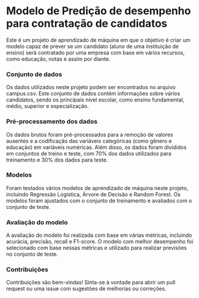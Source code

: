 # Modelo de Predição de desempenho para contratação de candidatos
Este é um projeto de aprendizado de máquina em que o objetivo é criar um modelo capaz de prever se um candidato (aluno de uma instituição de ensino) será contratado por uma empresa com base em vários recursos, como educação, notas e assim por diante.

### Conjunto de dados
Os dados utilizados neste projeto podem ser encontrados no arquivo campus.csv. Este conjunto de dados contém informações sobre vários candidatos, sendo os principais nível escolar, como ensino fundamental, médio, superior e especialização.

### Pré-processamento dos dados
Os dados brutos foram pré-processados para a remoção de valores ausentes e a codificação das variáveis categóricas (como gênero e educação) em variáveis numéricas. Além disso, os dados foram divididos em conjuntos de treino e teste, com 70% dos dados utilizados para treinamento e 30% dos dados para teste.

### Modelos
Foram testados vários modelos de aprendizado de máquina neste projeto, incluindo Regressão Logística, Árvore de Decisão e Random Forest. Os modelos foram ajustados com o conjunto de treinamento e avaliados com o conjunto de teste.

### Avaliação do modelo
A avaliação do modelo foi realizada com base em várias métricas, incluindo acurácia, precisão, recall e F1-score. O modelo com melhor desempenho foi selecionado com base nessas métricas e utilizado para realizar previsões no conjunto de teste.

### Contribuições
Contribuições são bem-vindas! Sinta-se à vontade para abrir um pull request ou uma issue com sugestões de melhorias ou correções.